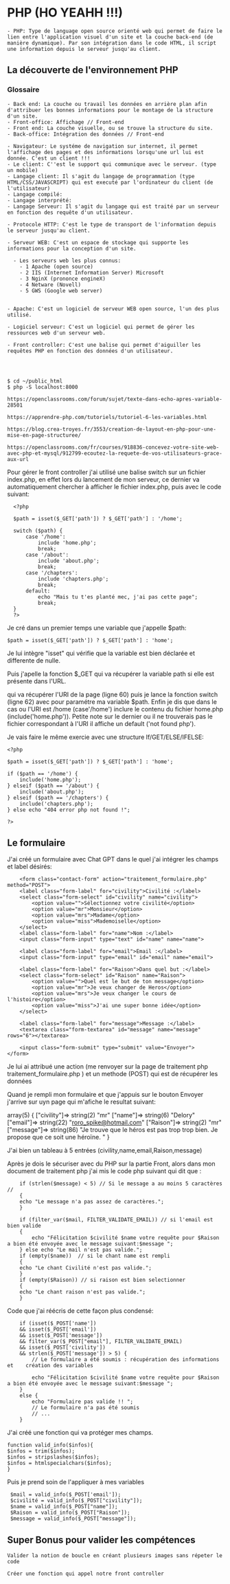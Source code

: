 

# PHP (HO YEAHH !!!)

    - PHP: Type de language open source orienté web qui permet de faire le lien entre l'application visuel d'un site et la couche back-end (de manière dynamique). Par son intégration dans le code HTML, il script une information depuis le serveur jusqu'au client.  

## La découverte de l'environnement PHP 

### Glossaire

    - Back end: La couche ou travail les données en arrière plan afin d'attribuer les bonnes informations pour le montage de la structure d'un site.  
    - Front-office: Affichage // Front-end
    - Front end: La couche visuelle, ou se trouve la structure du site. 
    - Back-office: Intégration des données // Front-end

    - Navigateur: Le systéme de navigation sur internet, il permet l'affichage des pages et des informations lorsqu'une url lui est donnée. C'est un client !!! 
    - Le client: C''est le support qui communique avec le serveur. (type un mobile) 
    - Langage client: Il s'agit du langage de programmation (type HTML/CSS/JAVASCRIPT) qui est executé par l'ordinateur du client (de l'utilisateur)
    - Langage compilé: 
    - Langage interprété: 
    - Langage Serveur: Il s'agit du langage qui est traité par un serveur en fonction des requête d'un utilisateur. 

    - Protocole HTTP: C'est le type de transport de l'information depuis le serveur jusqu'au client. 

    - Serveur WEB: C'est un espace de stockage qui supporte les informations pour la conception d'un site. 

      - Les serveurs web les plus connus: 
        - 1 Apache (open source)
        - 2 IIS (Internet Information Server) Microsoft
        - 3 NginX (prononce engineX)
        - 4 Netware (Novell)
        - 5 GWS (Google web server)
  
  
    - Apache: C'est un logiciel de serveur WEB open source, l'un des plus utilisé. 
  
    - Logiciel serveur: C'est un logiciel qui permet de gérer les ressources web d'un serveur web. 
   
    - Front controller: C'est une balise qui permet d'aiguiller les requêtes PHP en fonction des données d'un utilisateur. 




    $ cd ~/public_html
    $ php -S localhost:8000

    https://openclassrooms.com/forum/sujet/texte-dans-echo-apres-variable-28501

    https://apprendre-php.com/tutoriels/tutoriel-6-les-variables.html

    https://blog.crea-troyes.fr/3553/creation-de-layout-en-php-pour-une-mise-en-page-structuree/
    
    https://openclassrooms.com/fr/courses/918836-concevez-votre-site-web-avec-php-et-mysql/912799-ecoutez-la-requete-de-vos-utilisateurs-grace-aux-url


Pour gérer le front controller j'ai utilisé une balise switch sur un fichier index.php, en effet lors du lancement de mon serveur, ce dernier va automatiquement chercher à afficher le fichier index.php, puis avec le code suivant: 

      <?php
      
      $path = isset($_GET['path']) ? $_GET['path'] : '/home';
      
      switch ($path) {
          case '/home':
              include 'home.php';
              break;
          case '/about':
              include 'about.php';
              break;
          case '/chapters':
              include 'chapters.php';
              break;
          default:
              echo "Mais tu t'es planté mec, j'ai pas cette page";
              break;
      }
      ?>
      

Je cré dans un premier temps une variable que j'appelle $path:

    $path = isset($_GET['path']) ? $_GET['path'] : 'home';

Je lui intègre "isset" qui vérifie que la variable est bien déclarée et differente de nulle. 

Puis j'apelle la fonction $_GET qui va récupérer la variable path si elle est présente dans l'URL. 

qui va récupérer l'URI de la page (ligne 60) puis je lance la fonction switch (ligne 62) avec pour paramétre ma variable $path.
Enfin je dis que dans le cas ou l'URI est /home (case'/home') inclure le contenu du fichier home.php (include('home.php')). 
Petite note sur le dernier ou il ne trouverais pas le fichier correspondant à l'URI il affiche un default ('not found php'). 

Je vais faire le même exercie avec une structure If/GET/ELSE/IFELSE: 

    <?php

    $path = isset($_GET['path']) ? $_GET['path'] : 'home';

    if ($path == '/home') {
        include('home.php');
    } elseif ($path == '/about') {
        include('about.php');
    } elseif ($path == '/chapters') {
        include('chapters.php');
    } else echo "404 error php not found !";

    ?>

## Le formulaire

J'ai créé un formulaire avec Chat GPT dans le quel j'ai intégrer les champs et label désirés: 

        <form class="contact-form" action="traitement_formulaire.php" method="POST">
        <label class="form-label" for="civility">Civilité :</label>
        <select class="form-select" id="civility" name="civility">
            <option value="">Sélectionnez votre civilité</option>
            <option value="mr">Monsieur</option>
            <option value="mrs">Madame</option>
            <option value="miss">Mademoiselle</option>
        </select>
        <label class="form-label" for="name">Nom :</label>
        <input class="form-input" type="text" id="name" name="name">

        <label class="form-label" for="email">Email :</label>
        <input class="form-input" type="email" id="email" name="email">

        <label class="form-label" for="Raison">Dans quel but :</label>
        <select class="form-select" id="Raison" name="Raison">
            <option value="">Quel est le but de ton message</option>
            <option value="mr">Je veux changer de Heros</option>
            <option value="mrs">Je veux changer le cours de l'histoire</option>
            <option value="miss">J'ai une super bonne idée</option>
        </select>

        <label class="form-label" for="message">Message :</label>
        <textarea class="form-textarea" id="message" name="message" rows="6"></textarea>

        <input class="form-submit" type="submit" value="Envoyer">
    </form>


Je lui ai attribué une action (me renvoyer sur la page de traitement php traitement_formulaire.php ) et un methode (POST) qui est de récupérer les données

Quand je rempli mon formulaire et que j'appuis sur le bouton Envoyer j'arrive sur uyn page qui m'afiche le resultat suivant: 

array(5) { ["civility"]=> string(2) "mr" ["name"]=> string(6) "Delory" ["email"]=> string(22) "roro_spike@hotmail.com" ["Raison"]=> string(2) "mr" ["message"]=> string(86) "Je trouve que le héros est pas trop trop bien. Je propose que ce soit une héroïne. " }

J'ai bien un tableau à 5 entrées (civility,name,email,Raison,message)

Après je dois le sécuriser avec du PHP sur la partie Front, alors dans mon document de traitement php j'ai mis le code php suivant qui dit que :



        if (strlen($message) < 5) // Si le message a au moins 5 caractères // 
        {
        echo "Le message n'a pas assez de caractères.";
        } 

        if (filter_var($mail, FILTER_VALIDATE_EMAIL)) // si l'email est bien valide
        {
            echo "Félicitation $civilité $name votre requête pour $Raison a bien été envoyée avec le message suivant:$message ";
        } else echo "Le mail n'est pas valide.";
        if (empty($name))  // si le chant name est rempli 
        {
        echo "Le chant Civilité n'est pas valide.";
        } 
        if (empty($Raison)) // si raison est bien selectionner
        {
        echo "Le chant raison n'est pas valide.";
        } 

Code que j'ai réécris de cette façon plus condensé: 

        if (isset($_POST['name']) 
        && isset($_POST['email']) 
        && isset($_POST['message']) 
        && filter_var($_POST["email"], FILTER_VALIDATE_EMAIL) 
        && isset($_POST['civility']) 
        && strlen($_POST['message']) > 5) {
            // Le formulaire a été soumis : récupération des informations et    création des variables

            echo "Félicitation $civilité $name votre requête pour $Raison a bien été envoyée avec le message suivant:$message ";
        }
        else {
            echo "Formulaire pas valide !! ";
            // Le formulaire n'a pas été soumis
            // ...
        }




J'ai créé une fonction qui va protéger mes champs. 

    function valid_info($infos){
    $infos = trim($infos);
    $infos = stripslashes($infos);
    $infos = htmlspecialchars($infos);
    }

Puis je prend soin de l'appliquer à mes variables

     $mail = valid_info($_POST['email']);
     $civilité = valid_info($_POST["civility"]);
     $name = valid_info($_POST["name"]);
     $Raison = valid_info($_POST["Raison"]);
     $message = valid_info($_POST["message"]);








## Super Bonus pour valider les compétences

    Valider la notion de boucle en créant plusieurs images sans répeter le code

    Créer une fonction qui appel notre front controller